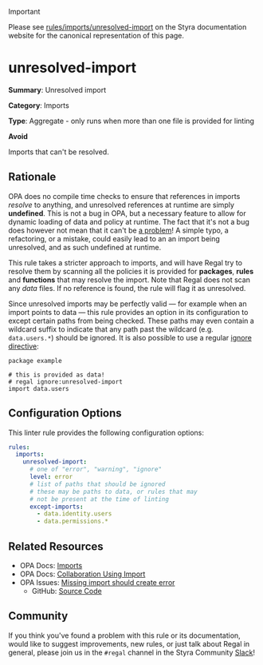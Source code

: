 > [!IMPORTANT]
> Please see [rules/imports/unresolved-import](https://docs.styra.com/regal/rules/imports/unresolved-import) on the Styra documentation website for the canonical representation of this page.

# unresolved-import

**Summary**: Unresolved import

**Category**: Imports

**Type**: Aggregate - only runs when more than one file is provided for linting

**Avoid**

Imports that can't be resolved.

## Rationale

OPA does no compile time checks to ensure that references in imports _resolve_ to anything, and unresolved references at
runtime are simply **undefined**. This is not a bug in OPA, but a necessary feature to allow for dynamic loading of data
and policy at runtime. The fact that it's not a bug does however not mean that it can't be
[a problem](https://github.com/open-policy-agent/opa/issues/491)! A simple typo, a refactoring, or a mistake, could
easily lead to an an import being unresolved, and as such undefined at runtime.

This rule takes a stricter approach to imports, and will have Regal try to resolve them by scanning all the policies it
is provided for **packages**, **rules** and **functions** that may resolve the import. Note that Regal does not scan any
_data_ files. If no reference is found, the rule will flag it as unresolved.

Since unresolved imports may be perfectly valid — for example when an import points to data — this rule provides an
option in its configuration to except certain paths from being checked. These paths may even contain a wildcard suffix
to indicate that any path past the wildcard (e.g. `data.users.*`) should be ignored. It is also possible to use a
regular [ignore directive](https://docs.styra.com/regal#inline-ignore-directives):

```rego
package example

# this is provided as data!
# regal ignore:unresolved-import
import data.users
```

## Configuration Options

This linter rule provides the following configuration options:

```yaml
rules:
  imports:
    unresolved-import:
      # one of "error", "warning", "ignore"
      level: error
      # list of paths that should be ignored
      # these may be paths to data, or rules that may
      # not be present at the time of linting
      except-imports:
        - data.identity.users
        - data.permissions.*
```

## Related Resources

- OPA Docs: [Imports](https://www.openpolicyagent.org/docs/policy-language/#imports)
- OPA Docs: [Collaboration Using Import](https://www.openpolicyagent.org/docs/faq/#collaboration-using-import)
- OPA Issues: [Missing import should create error](https://github.com/open-policy-agent/opa/issues/491)
  - GitHub: [Source Code](https://github.com/StyraInc/regal/blob/main/bundle/regal/rules/imports/unresolved-import/unresolved_import.rego)

## Community

If you think you've found a problem with this rule or its documentation, would like to suggest improvements, new rules,
or just talk about Regal in general, please join us in the `#regal` channel in the Styra Community
[Slack](https://inviter.co/styra)!
